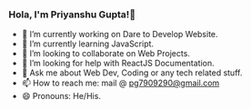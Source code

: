 ### Hola, I'm Priyanshu Gupta!👋

- 🔭 I’m currently working on Dare to Develop Website.
- 🌱 I’m currently learning JavaScript.
- 👯 I’m looking to collaborate on Web Projects.
- 🤔 I’m looking for help with ReactJS Documentation.
- 💬 Ask me about Web Dev, Coding or any tech related stuff.
- 📫 How to reach me: mail @ pg7909290@gmail.com
- 😄 Pronouns: He/His.
